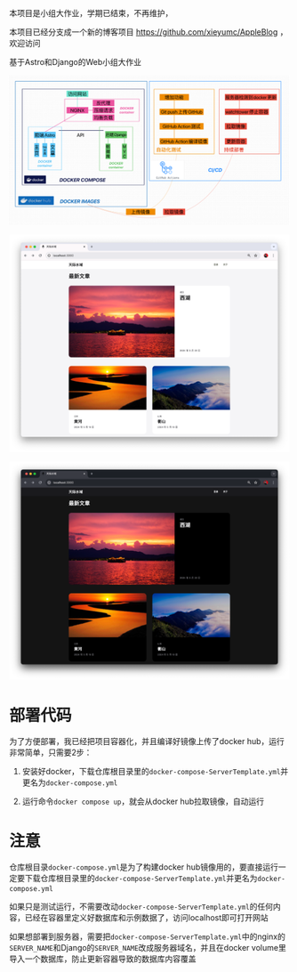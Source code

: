 本项目是小组大作业，学期已结束，不再维护，

本项目已经分支成一个新的博客项目 https://github.com/xieyumc/AppleBlog ，欢迎访问


基于Astro和Django的Web小组大作业

![项目结构简图](astro/public/preview/img_2.png)

![浅色模式](astro/public/preview/img.png)

![深色模式](astro/public/preview/img_1.png)
# 部署代码
为了方便部署，我已经把项目容器化，并且编译好镜像上传了docker hub，运行非常简单，只需要2步：

1.	安装好docker，下载仓库根目录里的`docker-compose-ServerTemplate.yml`并更名为`docker-compose.yml`

2.	运行命令`docker compose up`，就会从docker hub拉取镜像，自动运行



# 注意

仓库根目录`docker-compose.yml`是为了构建docker hub镜像用的，要直接运行一定要下载仓库根目录里的`docker-compose-ServerTemplate.yml`并更名为`docker-compose.yml`

如果只是测试运行，不需要改动`docker-compose-ServerTemplate.yml`的任何内容，已经在容器里定义好数据库和示例数据了，访问localhost即可打开网站

如果想部署到服务器，需要把`docker-compose-ServerTemplate.yml`中的nginx的`SERVER_NAME`和Django的`SERVER_NAME`改成服务器域名，并且在docker volume里导入一个数据库，防止更新容器导致的数据库内容覆盖

